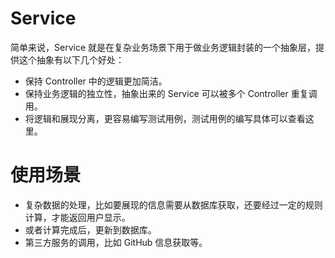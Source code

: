 # Service

简单来说，Service 就是在复杂业务场景下用于做业务逻辑封装的一个抽象层，提供这个抽象有以下几个好处：
- 保持 Controller 中的逻辑更加简洁。
- 保持业务逻辑的独立性，抽象出来的 Service 可以被多个 Controller 重复调用。
- 将逻辑和展现分离，更容易编写测试用例，测试用例的编写具体可以查看这里。

# 使用场景
- 复杂数据的处理，比如要展现的信息需要从数据库获取，还要经过一定的规则计算，才能返回用户显示。
- 或者计算完成后，更新到数据库。
- 第三方服务的调用，比如 GitHub 信息获取等。
